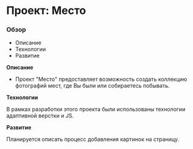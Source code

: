 # Проект: Место

### Обзор

* Описание
* Технологии
* Развитие

**Описание**

* Проект "Место" предоставляет возможность создать коллекцию фотографий мест, где Вы были или собираетесь побывать.

**Технологии**

В рамках разработки этого проекта были использованы технологии адаптивной верстки и JS.

**Развитие**

Планируется описать процесс добавления картинок на страницу.
